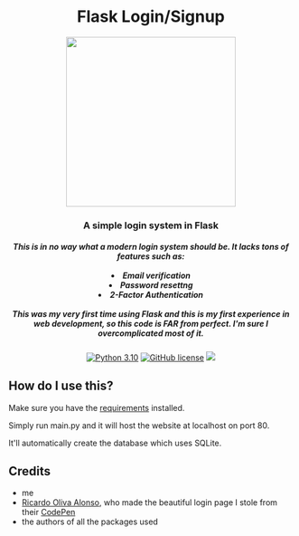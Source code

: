 <div align="center">
    <h1>Flask Login/Signup</h1>
    <img height="300" src="https://i.giphy.com/media/KsLnm50rkhA6A/giphy.gif">
    <h3>A simple login system in Flask</h3>
    <h5>This is in no way what a modern login system should be. It lacks tons of features such as:<br><br>
        <li> Email verification
        </li>
        <li> Password resettng
        </li>
        <li> 2-Factor Authentication
        </li>
    <br>
    This was my very first time using Flask and this is my first experience in web development, so this code is FAR from perfect. I'm sure I overcomplicated most of it.
    </h5>

[![Python 3.10](https://img.shields.io/badge/Python-3.10-bluesvg)](https://www.python.org/download/releases/3.0/)
[![GitHub license](https://img.shields.io/badge/license-LGPL%202.1-green)](./LICENSE)
    <a href="https://github.com/mov-ebx">
        <img src="https://gpvc.arturio.dev/mov-ebx">
    </a>
</div>

## How do I use this?

Make sure you have the [requirements](requirements.txt) installed.

Simply run main.py and it will host the website at localhost on port 80.

It'll automatically create the database which uses SQLite.

## Credits

- me
- [Ricardo Oliva Alonso](https://codepen.io/ricardoolivaalonso), who made the beautiful login page I stole from their [CodePen](https://codepen.io/ricardoolivaalonso/pen/YzyaRPN)
- the authors of all the packages used
